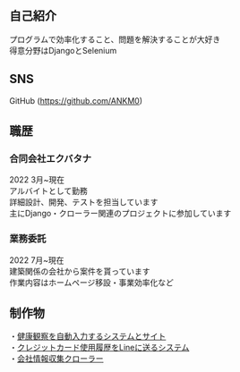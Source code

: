 ## 自己紹介
プログラムで効率化すること、問題を解決することが大好き<br>
得意分野はDjangoとSelenium

## SNS
GitHub (https://github.com/ANKM0)

## 職歴
### 合同会社エクバタナ
2022 3月~現在<br>
アルバイトとして勤務<br>
詳細設計、開発、テストを担当しています<br>
主にDjango・クローラー関連のプロジェクトに参加しています<br>

### 業務委託
2022 7月~現在<br>
建築関係の会社から案件を貰っています<br>
作業内容はホームページ移設・事業効率化など<br>

## 制作物
・[健康観察を自動入力するシステムとサイト](https://github.com/ANKM0/auto_kenkou_kansatu)<br>
・[クレジットカード使用履歴をLineに送るシステム](https://github.com/ANKM0/send_credit_card_history_to_line)<br>
・[会社情報収集クローラー](https://github.com/ANKM0/listing_comany_info_clawler)<br>
